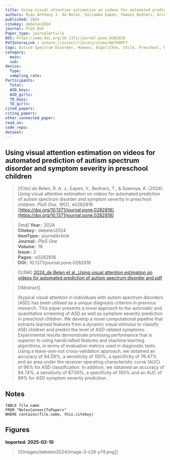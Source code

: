 ```yaml
---
title: Using visual attention estimation on videos for automated prediction of autism spectrum disorder and symptom severity in preschool children
authors: Ryan Anthony J. de Belen, Valsamma Eapen, Tomasz Bednarz, Arcot Sowmya
published: 2024
citekey: debelen2024
journal: PloS One
Paper_type: journalArticle
DOI: https://www.doi.org/10.1371/journal.pone.0282818
PdfZoteroLink : zotero://select/library/items/N47K9PF7
tags: Autism Spectrum Disorder, Humans, Algorithms, Child, Preschool, Machine Learning, ROC Curve, Videotape Recording
category:
  main: 
  sub: 
device:
  Type: 
  sampling_rate: 
Participants:
  Total: 
  ASD_boys: 
  ASD_girls: 
  TD_boys: 
  TD_girls: 
cited_papers:
citing_papers: 
other_connected_paper: 
read_on: 
code_repo: 
dataset:
---
```


## Using visual attention estimation on videos for automated prediction of autism spectrum disorder and symptom severity in preschool children

> [!Cite]
> de Belen, R. A. J., Eapen, V., Bednarz, T., & Sowmya, A. (2024). Using visual attention estimation on videos for automated prediction of autism spectrum disorder and symptom severity in preschool children. _PloS One_, _19_(2), e0282818. [https://doi.org/10.1371/journal.pone.0282818](https://doi.org/10.1371/journal.pone.0282818)


>[!md]
> **Year**:: 2024   
> **Citekey**:: debelen2024  
> **itemType**:: journalArticle  
> **Journal**:: *PloS One*  
> **Volume**:: 19  
> **Issue**:: 2   
> **Pages**:: e0282818  
> **DOI**:: 10.1371/journal.pone.0282818    

> [!LINK] 
> [2024_de Belen et al._Using visual attention estimation on videos for automated prediction of autism spectrum disorder and.pdf](zotero://select/library/items/ZXD4G7SJ)

> [!Abstract]
>
> Atypical visual attention in individuals with autism spectrum disorders (ASD) has been utilised as a unique diagnosis criterion in previous research. This paper presents a novel approach to the automatic and quantitative screening of ASD as well as symptom severity prediction in preschool children. We develop a novel computational pipeline that extracts learned features from a dynamic visual stimulus to classify ASD children and predict the level of ASD-related symptoms. Experimental results demonstrate promising performance that is superior to using handcrafted features and machine learning algorithms, in terms of evaluation metrics used in diagnostic tests. Using a leave-one-out cross-validation approach, we obtained an accuracy of 94.59%, a sensitivity of 100%, a specificity of 76.47% and an area under the receiver operating characteristic curve (AUC) of 96% for ASD classification. In addition, we obtained an accuracy of 94.74%, a sensitivity of 87.50%, a specificity of 100% and an AUC of 99% for ASD symptom severity prediction.
>.
> 


## Notes

```dataview 
TABLE file.name 
FROM "NotesConnectToPapers" 
WHERE contains(file.name, this.citekey)
```


## Figures

**Imported: 2025-02-10**

> ![[Images/debelen2024/image-3-x28-y74.png]]